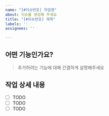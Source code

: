 ```yaml
---
name: "[#이슈번호] 작업명"
about: 이슈를 생성해 주세요
title: "[#이슈번호] 제목"
labels: ''
assignees: ''

---
```


## 어떤 기능인가요?

> 추가하려는 기능에 대해 간결하게 설명해주세요

## 작업 상세 내용

- [ ] TODO
- [ ] TODO
- [ ] TODO
